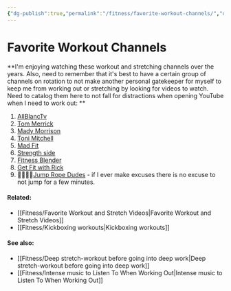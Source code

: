 ```yaml
---
{"dg-publish":true,"permalink":"/fitness/favorite-workout-channels/","dgPassFrontmatter":true,"created":"","updated":""}
---
```


# Favorite Workout Channels

**I'm enjoying watching these workout and stretching channels over the years. Also, need to remember that it's best to have a certain group of channels on rotation to not make another personal gatekeeper for myself to keep me from working out or stretching by looking for videos to watch. Need to catalog them here to not fall for distractions when opening YouTube when I need to work out: **

1. [AllBlancTv](https://youtube.com/@AllblancTV) 
2. [Tom Merrick](https://youtube.com/@BodyweightWarrior)
3. [Mady Morrison](https://youtube.com/@madymorrison)
4. [Toni Mitchell](https://youtube.com/@ToniMitchell)
5. [Mad Fit](https://youtube.com/@MadFit)
6. [Strength side](https://youtube.com/@Strengthside)
7. [Fitness Blender](https://youtube.com/@fitnessblender)
8. [Get Fit with Rick](https://youtube.com/@RickBhullarFitness)
9. 🌟🌟🌟🌟[Jump Rope Dudes](https://youtube.com/@JumpRopeDudes) - if I ever make excuses there is no excuse to not jump for a few minutes. 



#### Related: 
- [[Fitness/Favorite Workout and Stretch Videos\|Favorite Workout and Stretch Videos]]
- [[Fitness/Kickboxing workouts\|Kickboxing workouts]]

#### See also: 
- [[Fitness/Deep stretch-workout before going into deep work\|Deep stretch-workout before going into deep work]]
- [[Fitness/Intense music to Listen To When Working Out\|Intense music to Listen To When Working Out]]


